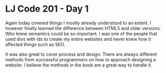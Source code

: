 # LJ Code 201 - Day 1

Again today covered things I mostly already understood to an extent. I however finally learned the difference between HTML5 and older versions.
Who knew semantics could be so important. I was one of the people that used
divs with ids to create my entire websites and never knew how it affected
things such as SEO.

It was also great to cover process and design. There are always different methods from successful programmers on how to approach designing a website. I believe the methods in the book are a great way to handle it.

